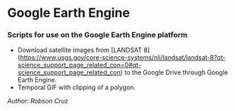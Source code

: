 # Google Earth Engine
### Scripts for use on the Google Earth Engine platform
* Download satellite images from [LANDSAT 8] (https://www.usgs.gov/core-science-systems/nli/landsat/landsat-8?qt-science_support_page_related_con=0#qt-science_support_page_related_con) to the Google Drive through Google Earth Engine.
* Temporal GIF with clipping of a polygon.

_Author: Robson Cruz_
